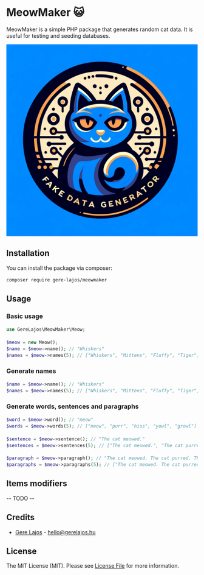 # MeowMaker 😺

MeowMaker is a simple PHP package that generates random cat data. It is useful for testing and seeding databases.

![MeowMaker Logo](assets/logo.webp)

## Installation

You can install the package via composer:

```bash
composer require gere-lajos/meowmaker
```

## Usage

### Basic usage
```php
use GereLajos\MeowMaker\Meow;

$meow = new Meow();
$name = $meow->name(); // "Whiskers"
$names = $meow->names(5); // ["Whiskers", "Mittens", "Fluffy", "Tiger", "Smokey"]
```

### Generate names
```php
$name = $meow->name(); // "Whiskers"
$names = $meow->names(5); // ["Whiskers", "Mittens", "Fluffy", "Tiger", "Smokey"]
```

### Generate words, sentences and paragraphs
```php
$word = $meow->word(); // "meow"
$words = $meow->words(5); // ["meow", "purr", "hiss", "yowl", "growl"]

$sentence = $meow->sentence(); // "The cat meowed."
$sentences = $meow->sentences(5); // ["The cat meowed.", "The cat purred.", "The cat hissed.", "The cat yowled.", "The cat growled."]

$paragraph = $meow->paragraph(); // "The cat meowed. The cat purred. The cat hissed."
$paragraphs = $meow->paragraphs(5); // ["The cat meowed. The cat purred. The cat hissed.", "The cat yowled. The cat growled. The cat meowed.", "The cat purred. The cat hissed. The cat yowled.", "The cat growled. The cat meowed. The cat purred.", "The cat hissed. The cat yowled. The cat growled."]
```

## Items modifiers
-- TODO --

## Credits

- [Gere Lajos](https://github.com/gere-lajos) - hello@gerelajos.hu

## License

The MIT License (MIT). Please see [License File](LICENSE.md) for more information.
